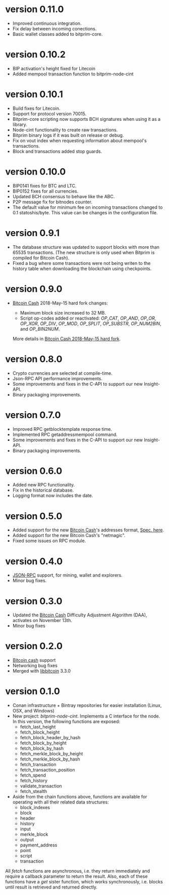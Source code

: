 # version 0.11.0
- Improved continuous integration.
- Fix delay between incoming conections.
- Basic wallet classes added to bitprim-core.

# version 0.10.2

- BIP activation's height fixed for Litecoin
- Added mempool transaction function to bitprim-node-cint

# version 0.10.1

- Build fixes for Litecoin.
- Support for protocol version 70015.
- Bitprim-core scripting now supports BCH signatures when using it as a library.
- Node-cint functionality to create raw transactions.
- Bitprim binary logs if it was built on release or debug.
- Fix on vout index when requesting information about mempool's transactions.
- Block and transactions added stop guards.

# version 0.10.0

- BIP0141 fixes for BTC and LTC.
- BIP0152 fixes for all currencies.
- Updated BCH consensus to behave like the ABC.
- P2P message fix for bitnodes counter.
- The default value for minimum fee on incoming transactions changed to 0.1 statoshis/byte. This value can be changes in the configuration file.

# version 0.9.1

- The database structure was updated to support blocks with more than 65535 transactions. (The new structure is only used when Bitprim is compiled for Bitcoin Cash).
- Fixed a bug where some transactions were not being writen to the history table when downloading the blockchain using checkpoints.

# version 0.9.0

- [Bitcoin Cash](https://www.bitcoincash.org/) 2018-May-15 hard fork changes:
    - Maximum block size increased to 32 MB.
    - ​Script op-codes added or reactivated: _OP_CAT_, _OP_AND_, _OP_OR_, _OP_XOR_, _OP_DIV_, _OP_MOD_, _OP_SPLIT_, _OP_SUBSTR_, _OP_NUM2BIN_, and _OP_BIN2NUM_.

    More details in [Bitcoin Cash 2018-May-15 hard fork](https://github.com/bitprim/bitprim/blob/master/doc/bch-announces/HF-2018-may-15.md).


# version 0.8.0

- Crypto currencies are selected at compile-time.
- Json-RPC API performance improvements.
- Some improvements and fixes in the C-API to support our new Insight-API.
- Binary packaging improvements.

# version 0.7.0

- Improved RPC getblocktemplate response time.
- Implemented RPC getaddressmempool command.
- Some improvements and fixes in the C-API to support our new Insight-API.
- Binary packaging improvements.

# version 0.6.0

- Added new RPC functionality.
- Fix in the historical database.
- Logging format now includes the date.


# version 0.5.0

- Added support for the new [Bitcoin Cash](https://www.bitcoincash.org/)'s addresses format, [Spec. here](https://github.com/Bitcoin-UAHF/spec/blob/master/cashaddr.md).
- Added support for the new Bitcoin Cash's "netmagic".
- Fixed some issues on RPC module.


# version 0.4.0

- [JSON-RPC](https://en.wikipedia.org/wiki/JSON-RPC) support, for mining, wallet and explorers.  
- Minor bug fixes.


# version 0.3.0

- Updated the [Bitcoin Cash](https://www.bitcoincash.org/) Difficulty Adjustment Algorithm (DAA), activates on November 13th.  
- Minor bug fixes


# version 0.2.0

- [Bitcoin cash](https://www.bitcoincash.org/) support
- Networking bug fixes
- Merged with [libbitcoin](https://github.com/libbitcoin/libbitcoin) 3.3.0


# version 0.1.0

- Conan infrastructure + Bintray repositories for easier installation (Linux, OSX, and Windows)
- New project: *bitprim-node-cint*. Implements a C interface for the node. In this version, the following functions are exposed:
    - fetch_last_height
    - fetch_block_height
    - fetch_block_header_by_hash
    - fetch_block_by_height
    - fetch_block_by_hash
    - fetch_merkle_block_by_height
    - fetch_merkle_block_by_hash
    - fetch_transaction
    - fetch_transaction_position
    - fetch_spend
    - fetch_history
    - validate_transaction
    - fetch_stealth
- Aside from the chain functions above, functions are available for operating with all their related data structures:
    - block_indexes
    - block
    - header
    - history
    - input
    - merkle_block
    - output
    - payment_address
    - point
    - script
    - transaction

All *fetch* functions are asynchronous, i.e. they return immediately and require a callback parameter to return the result. Also, each of these functions have a *get* sister function, which works synchronously, i.e. blocks until result is retrieved and returned directly.

